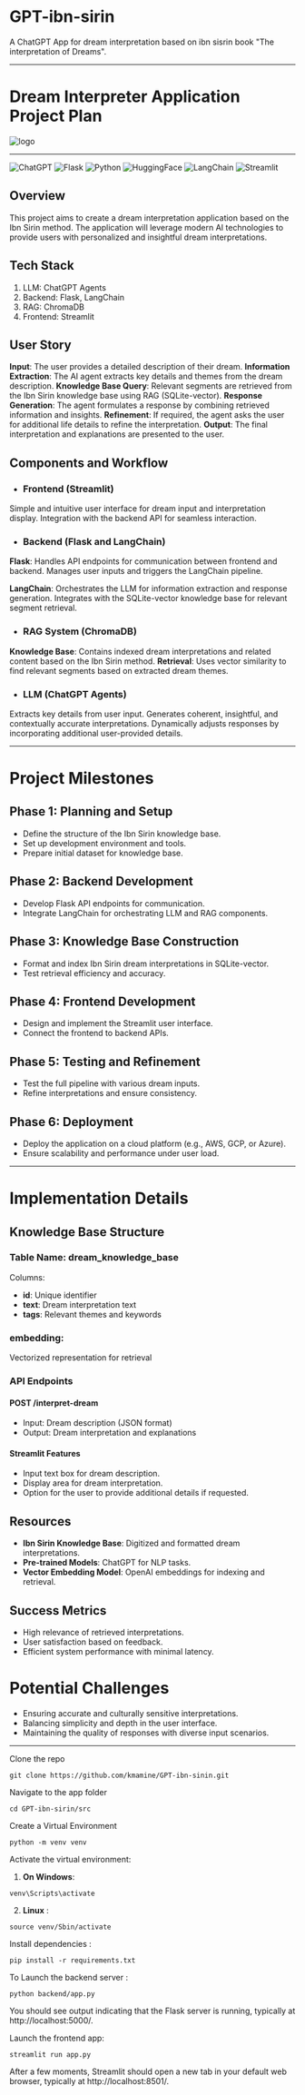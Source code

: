# GPT-ibn-sirin
A ChatGPT App for dream interpretation based on ibn sisrin book "The interpretation of Dreams".

---
# Dream Interpreter Application Project Plan

![logo](assets/GPT-ibn-sirin.png)

---

![ChatGPT](https://img.shields.io/badge/chatGPT-74aa9c?style=for-the-badge&logo=openai&logoColor=white)
![Flask](https://img.shields.io/badge/flask-%23000.svg?style=for-the-badge&logo=flask&logoColor=white)
![Python](https://img.shields.io/badge/python-3670A0?style=for-the-badge&logo=python&logoColor=ffdd54)
![HuggingFace](https://img.shields.io/badge/Hugging%20Face-FFD21E.svg?style=for-the-badge&logo=Hugging-Face&logoColor=black)
![LangChain](https://img.shields.io/badge/langchain-1C3C3C?style=for-the-badge&logo=langchain&logoColor=white)
![Streamlit](https://img.shields.io/badge/Streamlit-FF4B4B?style=for-the-badge&logo=Streamlit&logoColor=white)

## Overview

This project aims to create a dream interpretation application based on the Ibn Sirin method. The application will leverage modern AI technologies to provide users with personalized and insightful dream interpretations.

## Tech Stack

1. LLM: ChatGPT Agents
2. Backend: Flask, LangChain
3. RAG: ChromaDB
4. Frontend: Streamlit

## User Story

**Input**: The user provides a detailed description of their dream.
**Information Extraction**: The AI agent extracts key details and themes from the dream description.
**Knowledge Base Query**: Relevant segments are retrieved from the Ibn Sirin knowledge base using RAG (SQLite-vector).
**Response Generation**: The agent formulates a response by combining retrieved information and insights.
**Refinement**: If required, the agent asks the user for additional life details to refine the interpretation.
**Output**: The final interpretation and explanations are presented to the user.

## Components and Workflow

- ### Frontend (Streamlit)
Simple and intuitive user interface for dream input and interpretation display.
Integration with the backend API for seamless interaction.

- ### Backend (Flask and LangChain)
**Flask**:
Handles API endpoints for communication between frontend and backend.
Manages user inputs and triggers the LangChain pipeline.

**LangChain**:
Orchestrates the LLM for information extraction and response generation.
Integrates with the SQLite-vector knowledge base for relevant segment retrieval.
- ### RAG System (ChromaDB)
**Knowledge Base**:
Contains indexed dream interpretations and related content based on the Ibn Sirin method.
**Retrieval**:
Uses vector similarity to find relevant segments based on extracted dream themes.

- ### LLM (ChatGPT Agents)
Extracts key details from user input.
Generates coherent, insightful, and contextually accurate interpretations.
Dynamically adjusts responses by incorporating additional user-provided details.

---

# Project Milestones

## Phase 1: Planning and Setup
- Define the structure of the Ibn Sirin knowledge base.
- Set up development environment and tools.
- Prepare initial dataset for knowledge base.

## Phase 2: Backend Development
- Develop Flask API endpoints for communication.
- Integrate LangChain for orchestrating LLM and RAG components.

## Phase 3: Knowledge Base Construction
- Format and index Ibn Sirin dream interpretations in SQLite-vector.
- Test retrieval efficiency and accuracy.

## Phase 4: Frontend Development
- Design and implement the Streamlit user interface.
- Connect the frontend to backend APIs.

## Phase 5: Testing and Refinement
- Test the full pipeline with various dream inputs.
- Refine interpretations and ensure consistency.

## Phase 6: Deployment
- Deploy the application on a cloud platform (e.g., AWS, GCP, or Azure).
- Ensure scalability and performance under user load.

--- 
# Implementation Details

## Knowledge Base Structure

### Table Name: dream_knowledge_base

Columns:

+ **id**: Unique identifier
+ **text**: Dream interpretation text
+ **tags**: Relevant themes and keywords

### embedding: 
Vectorized representation for retrieval

### API Endpoints
#### POST /interpret-dream
+ Input: Dream description (JSON format)
+ Output: Dream interpretation and explanations

#### Streamlit Features

+ Input text box for dream description.
+ Display area for dream interpretation.
+ Option for the user to provide additional details if requested.

## Resources

- **Ibn Sirin Knowledge Base**: Digitized and formatted dream interpretations.
- **Pre-trained Models**: ChatGPT for NLP tasks.
- **Vector Embedding Model**: OpenAI embeddings for indexing and retrieval.

## Success Metrics
- High relevance of retrieved interpretations.
- User satisfaction based on feedback.
- Efficient system performance with minimal latency.

# Potential Challenges
- Ensuring accurate and culturally sensitive interpretations.
- Balancing simplicity and depth in the user interface.
- Maintaining the quality of responses with diverse input scenarios.

---

Clone the repo 
```Shell
git clone https://github.com/kmamine/GPT-ibn-sinin.git
```
Navigate to the app folder 
```Shell
cd GPT-ibn-sirin/src
```
Create a Virtual Environment 
```Shell
python -m venv venv
```
Activate the virtual environment:


1. **On Windows**: 
```Shell
venv\Scripts\activate
```

2. **Linux** : 
```Shell
source venv/Sbin/activate
```

Install dependencies :
```Shell
pip install -r requirements.txt
```

To Launch the backend server :

```Shell
python backend/app.py
```
You should see output indicating that the Flask server is running, typically at http://localhost:5000/.

Launch the frontend app: 
```Shell
streamlit run app.py
```
After a few moments, Streamlit should open a new tab in your default web browser, typically at http://localhost:8501/.